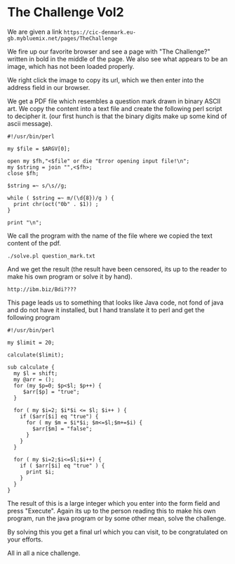 # The Challenge Vol2

We are given a link
`https://cic-denmark.eu-gb.mybluemix.net/pages/TheChallenge`

We fire up our favorite browser and see a page with "The Challenge?"
written in bold in the middle of the page. We also see what appears 
to be an image, which has not been loaded properly.

We right click the image to copy its url, which we then enter into
the address field in our browser.

We get a PDF file which resembles a question mark drawn in binary
ASCII art. We copy the content into a text file and create the
following perl script to decipher it. (our first hunch is that the
binary digits make up some kind of ascii message).

```
#!/usr/bin/perl

my $file = $ARGV[0];

open my $fh,"<$file" or die "Error opening input file!\n";
my $string = join "",<$fh>;
close $fh;

$string =~ s/\s//g;

while ( $string =~ m/(\d{8})/g ) {
  print chr(oct("0b" . $1)) ;
}

print "\n";
```

We call the program with the name of the file where we copied the
text content of the pdf.

`./solve.pl question_mark.txt`

And we get the result (the result have been censored, its up to the reader to
 make his own program or solve it by hand).

`http://ibm.biz/Bdi????`

This page leads us to something that looks like Java code, not fond of java and
do not have it installed, but I hand translate it to perl and get the following 
program

```
#!/usr/bin/perl

my $limit = 20;

calculate($limit);

sub calculate {
  my $l = shift;
  my @arr = ();
  for (my $p=0; $p<$l; $p++) {
     $arr[$p] = "true";
  }

  for ( my $i=2; $i*$i <= $l; $i++ ) {
    if ($arr[$i] eq "true") {
      for ( my $m = $i*$i; $m<=$l;$m+=$i) {
        $arr[$m] = "false";
      }
    }
  }

  for ( my $i=2;$i<=$l;$i++) {
    if ( $arr[$i] eq "true" ) {
      print $i;
    }
  }
}
```

The result of this is a large integer which you enter into the form field
and press "Execute". Again its up to the person reading this to make his own
program, run the java program or by some other mean, solve the challenge.

By solving this you get a final url which you can visit, to be congratulated
on your efforts.

All in all a nice challenge.

